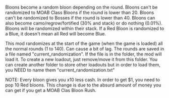 Bloons become a random bloon depending on the round. Bloons can't be randomized to MOAB Class Bloons if the round is lower than 20. Bloons can't be randomized to Bosses if the round is lower than 40. Bloons can also become camo/regrow/fortified (30% and stack) or do nothing (0.01%). 
Bloons will be randomized within their stack. If a Red Bloon is randomized to a Blue, it doesn't mean all Red will become Blue.

This mod randomizes at the start of the game (when the game is loaded) all the normal rounds (1 to 140). Can cause a bit of lag.
The rounds are saved in a file named "current_randomization". If the file is in the folder, the mod will load it. To create a new loadout, just remove/move it from this folder. You can create another folder to store other loadouts but in order to load them, you NEED to name them "current_randomization.txt"

NOTE: Every bloon gives you x10 less cash. In order to get $1, you need to pop 10 Red bloons. This change is due to the absurd amount of money you can get if you get a MOAB Clas Bloon Rush.

